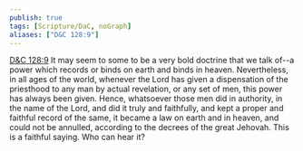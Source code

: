 ```yaml
---
publish: true
tags: [Scripture/DaC, noGraph]
aliases: ["D&C 128:9"]
---
```

[D&C 128:9](https://churchofjesuschrist.org/study/scriptures/dc-testament/dc/128?lang=eng&id=p9#p9) It may seem to some to be a very bold doctrine that we talk of--a power which records or binds on earth and binds in heaven. Nevertheless, in all ages of the world, whenever the Lord has given a dispensation of the priesthood to any man by actual revelation, or any set of men, this power has always been given. Hence, whatsoever those men did in authority, in the name of the Lord, and did it truly and faithfully, and kept a proper and faithful record of the same, it became a law on earth and in heaven, and could not be annulled, according to the decrees of the great Jehovah. This is a faithful saying. Who can hear it?
